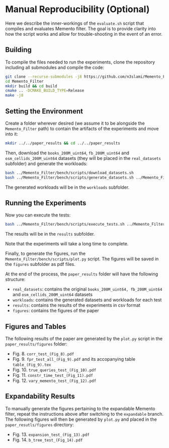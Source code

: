 # Manual Reproducibility (Optional)
Here we describe the inner-workings of the `evaluate.sh` script that compiles
and evaluates Memento filter. The goal is to provide clarity into how the
script works and allow for trouble-shooting in the event of an error.

## Building
To compile the files needed to run the experiments, clone the repository
including all submodules and compile the code:
```bash
git clone --recurse-submodules -j8 https://github.com/n3slami/Memento_Filter.git
cd Memento_Filter
mkdir build && cd build
cmake .. -DCMAKE_BUILD_TYPE=Release
make -j8
```

## Setting the Environment
Create a folder wherever desired (we assume it to be alongside the
`Memento_Filter` path) to contain the artifacts of the experiments and move
into it:
```bash
mkdir ../../paper_results && cd ../../paper_results
```

Then, download the `books_200M_uint64`, `fb_200M_uint64` and
`osm_cellids_200M_uint64` datasets (they will be placed in the `real_datasets`
subfolder) and generate the workloads:
```bash
bash ../Memento_Filter/bench/scripts/download_datasets.sh
bash ../Memento_Filter/bench/scripts/generate_datasets.sh ../Memento_Filter/build real_datasets
```
The generated workloads will be in the `workloads` subfolder.
## Running the Experiments
Now you can execute the tests:
```bash
bash ../Memento_Filter/bench/scripts/execute_tests.sh ../Memento_Filter/build workloads
```
The results will be in the `results` subfolder.

Note that the experiments will take a long time to complete.

Finally, to generate the figures, run the
`Memento_Filter/bench/scripts/plot.py` script. The figures will be saved in the
`figures` subfolder as pdf files.

At the end of the process, the `paper_results` folder will have the following
structure:
- `real_datasets`: contains the original `books_200M_uint64, fb_200M_uint64`
  and `osm_cellids_200M_uint64` datasets
- `workloads`: contains the generated datasets and workloads for each test
- `results`: contains the results of the experiments in csv format
- `figures`: contains the figures of the paper

## Figures and Tables

The following results of the paper are generated by the `plot.py` script in the
`paper_results/figures` folder: 
- Fig. 8. `corr_test_(Fig_8).pdf`
- Fig. 9. `fpr_test_all_(Fig_9).pdf` and its accopanying table `table_(Fig_9).tex`
- Fig. 10. `true_queries_test_(Fig_10).pdf`
- Fig. 11. `constr_time_test_(Fig_11).pdf`
- Fig. 12. `vary_memento_test_(Fig_12).pdf`

## Expandability Results
To manually generate the figures pertaining to the expandable Memento filter,
repeat the instructions above after switching to the `expandable` branch. The
following figures will then be generated by `plot.py` and placed in the
`paper_resutls/figures` directory:
- Fig. 13. `expansion_test_(Fig_13).pdf`
- Fig. 14. `b_tree_test_(Fig_14).pdf`

